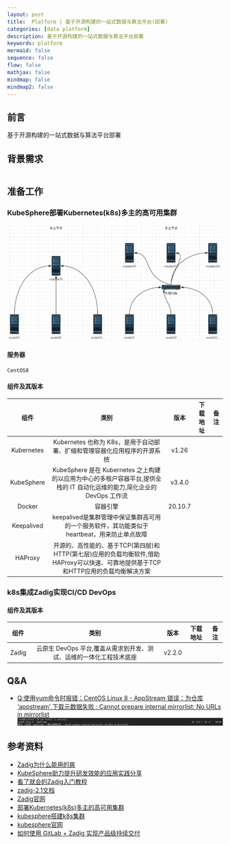 ```yaml
---
layout: post
title:  Platform | 基于开源构建的一站式数据与算法平台(部署)
categories: [data platform]
description: 基于开源构建的一站式数据与算法平台部署
keywords: platform
mermaid: false
sequence: false
flow: false
mathjax: false
mindmap: false
mindmap2: false
---
```


## 前言 <br>
基于开源构建的一站式数据与算法平台部署

## 背景需求
```.text

```

## 准备工作
### KubeSphere部署Kubernetes(k8s)多主的高可用集群
![img](/images/posts/k8s/微信截图_20240404095700.png)<br>
#### 服务器
```.text
CentOS8
```
#### 组件及其版本

|     组件     |                                       类别                                        |   版本    | 下载地址 | 备注  |
|:----------:|:-------------------------------------------------------------------------------:|:-------:|:----:|:---:|
| Kubernetes |                  Kubernetes 也称为 K8s，是用于自动部署、扩缩和管理容器化应用程序的开源系统                   |  v1.26  |      |     |
| KubeSphere | KubeSphere 是在 Kubernetes 之上构建的以应用为中心的多租户容器平台,提供全栈的 IT 自动化运维的能力,简化企业的 DevOps 工作流 | v3.4.0  |      |     |
|   Docker   |                                      容器引擎                                       | 20.10.7 |      |     |
|   Keepalived   |             keepalived是集群管理中保证集群高可用的一个服务软件，其功能类似于heartbeat，用来防止单点故障             |         |      |     |
|   HAProxy   | 开源的、高性能的、基于TCP(第四层)和HTTP(第七层)应用的负载均衡软件,借助HAProxy可以快速、可靠地提供基于TCP和HTTP应用的负载均衡解决方案 |  |      |     |



### k8s集成Zadig实现CI/CD DevOps
#### 组件及其版本

|     组件     |                     类别                      |   版本    | 下载地址 | 备注  |
|:----------:|:-------------------------------------------:|:-------:|:----:|:---:|
|   Zadig    |   云原生 DevOps 平台,覆盖从需求到开发、测试、运维的一体化工程技术底座    |  v2.2.0  |      |     |








## Q&A
- [Q:使用yum命令时报错：CentOS Linux 8 - AppStream 错误：为仓库 ‘appstream’ 下载元数据失败 : Cannot prepare internal mirrorlist: No URLs in mirrorlist]()
![img](/images/posts/k8s/微信图片_20240404105041.png)<br>








## 参考资料
- [Zadig为什么能用的爽](https://www.51cto.com/article/721329.html)
- [KubeSphere助力提升研发效能的应用实践分享](https://blog.csdn.net/zpf17671624050/article/details/130262829)
- [看了就会的Zadig入门教程](https://blog.csdn.net/a519781181/article/details/131198539)
- [zadig-2.1文档](https://www.bookstack.cn/read/zadig-2.1-zh/%e5%bf%ab%e9%80%9f%e5%85%a5%e9%97%a8.md)
- [Zadig官网](https://www.koderover.com/)
- [部署Kubernetes(k8s)多主的高可用集群](https://blog.csdn.net/m0_51510236/article/details/134142834)
- [kubesphere搭建k8s集群](https://blog.csdn.net/javajy/article/details/131389894)
- [kubesphere官网](https://kubesphere.io/)
- [如何使用 GitLab + Zadig 实现产品级持续交付](https://koderover.com/tutorials-detail/codelabs/GitLab/index.html?index=..%2F..index#0)



